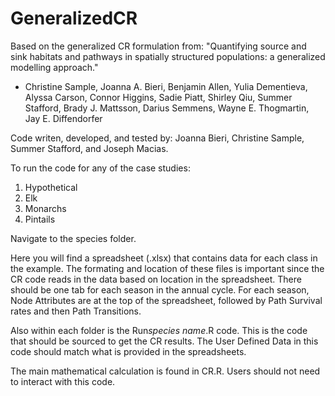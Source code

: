 # GeneralizedCR
Based on the generalized CR formulation from: 
"Quantifying source and sink habitats and pathways in spatially structured populations: a generalized modelling approach." 
 - Christine Sample, Joanna A. Bieri, Benjamin Allen, Yulia Dementieva, Alyssa Carson, Connor Higgins, Sadie Piatt, Shirley Qiu, Summer Stafford, Brady J. Mattsson, Darius Semmens, Wayne E. Thogmartin, Jay E. Diffendorfer
 
 Code writen, developed, and tested by: Joanna Bieri, Christine Sample, Summer Stafford, and Joseph Macias.
 
To run the code for any of the case studies:

1. Hypothetical
2. Elk
3. Monarchs
4. Pintails

Navigate to the species folder. 

Here you will find a spreadsheet (.xlsx) that contains data for each class in the example. The formating and location of these files is important since the CR code reads in the data based on location in the spreadsheet. There should be one tab for each season in the annual cycle. For each season, Node Attributes are at the top of the spreadsheet, followed by Path Survival rates and then Path Transitions.  

Also within each folder is the Run*species name*.R code. This is the code that should be sourced to get the CR results. The User Defined Data in this code should match what is provided in the spreadsheets.
 
 
 
The main mathematical calculation is found in CR.R. Users should not need to interact with this code.

